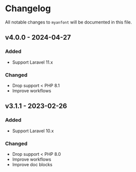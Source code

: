 # Changelog

All notable changes to `myanfont` will be documented in this file.

## v4.0.0 - 2024-04-27

### Added

- Support Laravel 11.x

### Changed

- Drop support < PHP 8.1
- Improve workflows

## v3.1.1 - 2023-02-26

### Added

- Support Laravel 10.x

### Changed

- Drop support < PHP 8.0
- Improve workflows
- Improve doc blocks
